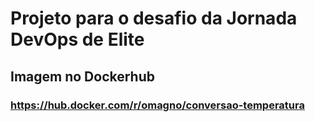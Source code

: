# Projeto para o desafio da Jornada DevOps de Elite
## Imagem no Dockerhub
### https://hub.docker.com/r/omagno/conversao-temperatura
